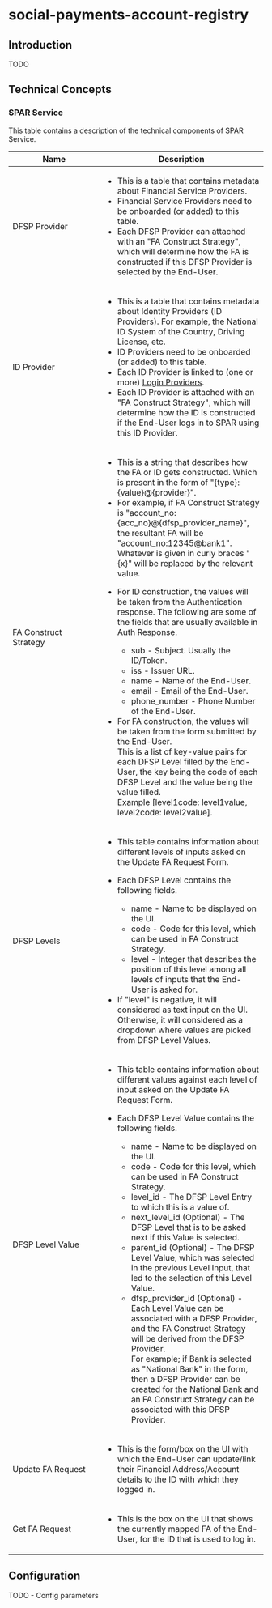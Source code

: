 # social-payments-account-registry

## Introduction

TODO

## Technical Concepts

### SPAR Service

This table contains a description of the technical components of SPAR Service.

<table><thead><tr><th width="164">Name</th><th>Description</th></tr></thead><tbody><tr><td>DFSP Provider</td><td><ul><li>This is a table that contains metadata about Financial Service Providers.</li><li>Financial Service Providers need to be onboarded (or added) to this table. </li><li>Each DFSP Provider can attached with an "FA Construct Strategy", which will determine how the FA is constructed if this DFSP Provider is selected by the End-User.</li></ul></td></tr><tr><td>ID Provider</td><td><ul><li>This is a table that contains metadata about Identity Providers (ID Providers). For example, the National ID System of the Country, Driving License, etc.</li><li>ID Providers need to be onboarded (or added) to this table.</li><li>Each ID Provider is linked to (one or more) <a href="broken-reference">Login Providers</a>.</li><li>Each ID Provider is attached with an "FA Construct Strategy", which will determine how the ID is constructed if the End-User logs in to SPAR using this ID Provider.</li></ul></td></tr><tr><td>FA Construct Strategy</td><td><ul><li>This is a string that describes how the FA or ID gets constructed. Which is present in the form of "{type}:{value}@{provider}".</li><li>For example, if FA Construct Strategy is "account_no:{acc_no}@{dfsp_provider_name}", the resultant FA will be "account_no:12345@bank1". <br>Whatever is given in curly braces "{x}" will be replaced by the relevant value.</li><li><p>For ID construction, the values will be taken from the Authentication response. The following are some of the fields that are usually available in Auth Response.</p><ul><li>sub - Subject. Usually the ID/Token.</li><li>iss - Issuer URL.</li><li>name - Name of the End-User.</li><li>email - Email of the End-User.</li><li>phone_number - Phone Number of the End-User.</li></ul></li><li>For FA construction, the values will be taken from the form submitted by the End-User. <br>This is a list of key-value pairs for each DFSP Level filled by the End-User, the key being the code of each DFSP Level and the value being the value filled.<br>Example [level1code: level1value, level2code: level2value].</li></ul></td></tr><tr><td>DFSP Levels</td><td><ul><li>This table contains information about different levels of inputs asked on the Update FA Request Form.</li><li><p>Each DFSP Level contains the following fields.</p><ul><li>name - Name to be displayed on the UI.</li><li>code - Code for this level, which can be used in FA Construct Strategy.</li><li>level - Integer that describes the position of this level among all levels of inputs that the End-User is asked for.</li></ul></li><li>If "level" is negative, it will considered as text input on the UI. Otherwise, it will considered as a dropdown where values are picked from DFSP Level Values.</li></ul></td></tr><tr><td>DFSP Level Value</td><td><ul><li>This table contains information about different values against each level of input asked on the Update FA Request Form.</li><li><p>Each DFSP Level Value contains the following fields.</p><ul><li>name - Name to be displayed on the UI.</li><li>code - Code for this level, which can be used in FA Construct Strategy.</li><li>level_id - The DFSP Level Entry to which this is a value of.</li><li>next_level_id (Optional) - The DFSP Level that is to be asked next if this Value is selected.</li><li>parent_id (Optional) - The DFSP Level Value, which was selected in the previous Level Input, that led to the selection of this Level Value.</li><li>dfsp_provider_id (Optional) - Each Level Value can be associated with a DFSP Provider, and the FA Construct Strategy will be derived from the DFSP Provider. <br>For example; if Bank is selected as "National Bank" in the form, then a DFSP Provider can be created for the National Bank and an FA Construct Strategy can be associated with this DFSP Provider.</li></ul></li></ul></td></tr><tr><td>Update FA Request</td><td><ul><li>This is the form/box on the UI with which the End-User can update/link their Financial Address/Account details to the ID with which they logged in.</li></ul></td></tr><tr><td>Get FA Request</td><td><ul><li>This is the box on the UI that shows the currently mapped FA of the End-User, for the ID that is used to log in.</li></ul></td></tr></tbody></table>

## Configuration

TODO - Config parameters

